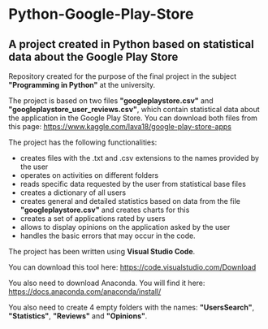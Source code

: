 # Python-Google-Play-Store
## A project created in Python based on statistical data about the Google Play Store

Repository created for the purpose of the final project in the subject **"Programming in Python"** at the university.

The project is based on two files **"googleplaystore.csv"** and **"googleplaystore_user_reviews.csv"**, which contain statistical data about the application in the Google Play Store.
You can download both files from this page: https://www.kaggle.com/lava18/google-play-store-apps

The project has the following functionalities:
* creates files with the .txt and .csv extensions to the names provided by the user
* operates on activities on different folders
* reads specific data requested by the user from statistical base files
* creates a dictionary of all users
* creates general and detailed statistics based on data from the file **"googleplaystore.csv"** and creates charts for this
* creates a set of applications rated by users
* allows to display opinions on the application asked by the user
* handles the basic errors that may occur in the code.

The project has been written using **Visual Studio Code**.

You can download this tool here: https://code.visualstudio.com/Download

You also need to download Anaconda. You will find it here: https://docs.anaconda.com/anaconda/install/

You also need to create 4 empty folders with the names: **"UsersSearch"**, **"Statistics"**, **"Reviews"** and **"Opinions"**.
